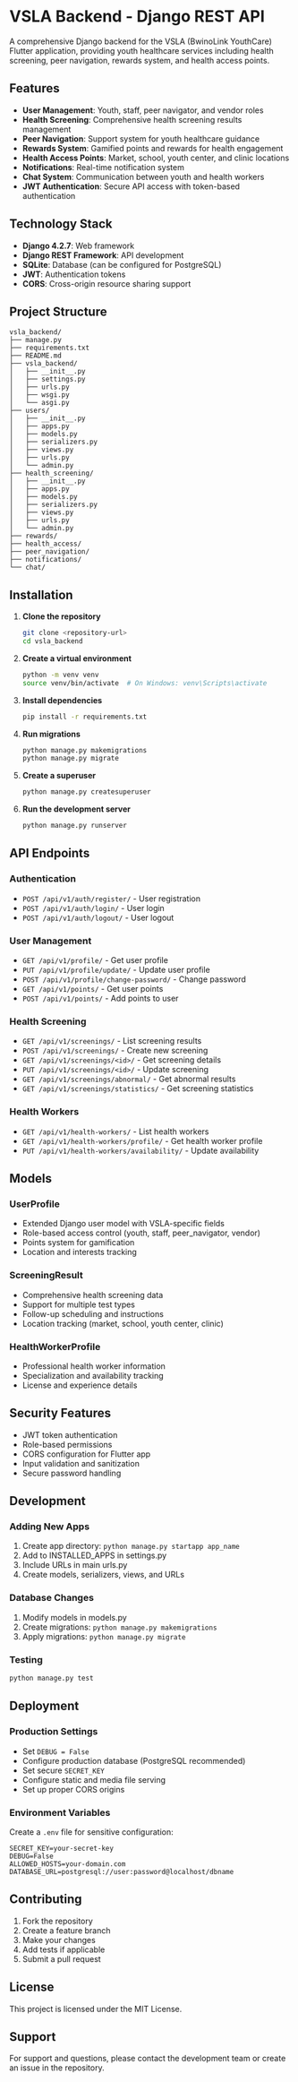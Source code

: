 # VSLA Backend - Django REST API

A comprehensive Django backend for the VSLA (BwinoLink YouthCare) Flutter application, providing youth healthcare services including health screening, peer navigation, rewards system, and health access points.

## Features

- **User Management**: Youth, staff, peer navigator, and vendor roles
- **Health Screening**: Comprehensive health screening results management
- **Peer Navigation**: Support system for youth healthcare guidance
- **Rewards System**: Gamified points and rewards for health engagement
- **Health Access Points**: Market, school, youth center, and clinic locations
- **Notifications**: Real-time notification system
- **Chat System**: Communication between youth and health workers
- **JWT Authentication**: Secure API access with token-based authentication

## Technology Stack

- **Django 4.2.7**: Web framework
- **Django REST Framework**: API development
- **SQLite**: Database (can be configured for PostgreSQL)
- **JWT**: Authentication tokens
- **CORS**: Cross-origin resource sharing support

## Project Structure

```
vsla_backend/
├── manage.py
├── requirements.txt
├── README.md
├── vsla_backend/
│   ├── __init__.py
│   ├── settings.py
│   ├── urls.py
│   ├── wsgi.py
│   └── asgi.py
├── users/
│   ├── __init__.py
│   ├── apps.py
│   ├── models.py
│   ├── serializers.py
│   ├── views.py
│   ├── urls.py
│   └── admin.py
├── health_screening/
│   ├── __init__.py
│   ├── apps.py
│   ├── models.py
│   ├── serializers.py
│   ├── views.py
│   ├── urls.py
│   └── admin.py
├── rewards/
├── health_access/
├── peer_navigation/
├── notifications/
└── chat/
```

## Installation

1. **Clone the repository**
   ```bash
   git clone <repository-url>
   cd vsla_backend
   ```

2. **Create a virtual environment**
   ```bash
   python -m venv venv
   source venv/bin/activate  # On Windows: venv\Scripts\activate
   ```

3. **Install dependencies**
   ```bash
   pip install -r requirements.txt
   ```

4. **Run migrations**
   ```bash
   python manage.py makemigrations
   python manage.py migrate
   ```

5. **Create a superuser**
   ```bash
   python manage.py createsuperuser
   ```

6. **Run the development server**
   ```bash
   python manage.py runserver
   ```

## API Endpoints

### Authentication
- `POST /api/v1/auth/register/` - User registration
- `POST /api/v1/auth/login/` - User login
- `POST /api/v1/auth/logout/` - User logout

### User Management
- `GET /api/v1/profile/` - Get user profile
- `PUT /api/v1/profile/update/` - Update user profile
- `POST /api/v1/profile/change-password/` - Change password
- `GET /api/v1/points/` - Get user points
- `POST /api/v1/points/` - Add points to user

### Health Screening
- `GET /api/v1/screenings/` - List screening results
- `POST /api/v1/screenings/` - Create new screening
- `GET /api/v1/screenings/<id>/` - Get screening details
- `PUT /api/v1/screenings/<id>/` - Update screening
- `GET /api/v1/screenings/abnormal/` - Get abnormal results
- `GET /api/v1/screenings/statistics/` - Get screening statistics

### Health Workers
- `GET /api/v1/health-workers/` - List health workers
- `GET /api/v1/health-workers/profile/` - Get health worker profile
- `PUT /api/v1/health-workers/availability/` - Update availability

## Models

### UserProfile
- Extended Django user model with VSLA-specific fields
- Role-based access control (youth, staff, peer_navigator, vendor)
- Points system for gamification
- Location and interests tracking

### ScreeningResult
- Comprehensive health screening data
- Support for multiple test types
- Follow-up scheduling and instructions
- Location tracking (market, school, youth center, clinic)

### HealthWorkerProfile
- Professional health worker information
- Specialization and availability tracking
- License and experience details

## Security Features

- JWT token authentication
- Role-based permissions
- CORS configuration for Flutter app
- Input validation and sanitization
- Secure password handling

## Development

### Adding New Apps
1. Create app directory: `python manage.py startapp app_name`
2. Add to INSTALLED_APPS in settings.py
3. Include URLs in main urls.py
4. Create models, serializers, views, and URLs

### Database Changes
1. Modify models in models.py
2. Create migrations: `python manage.py makemigrations`
3. Apply migrations: `python manage.py migrate`

### Testing
```bash
python manage.py test
```

## Deployment

### Production Settings
- Set `DEBUG = False`
- Configure production database (PostgreSQL recommended)
- Set secure `SECRET_KEY`
- Configure static and media file serving
- Set up proper CORS origins

### Environment Variables
Create a `.env` file for sensitive configuration:
```
SECRET_KEY=your-secret-key
DEBUG=False
ALLOWED_HOSTS=your-domain.com
DATABASE_URL=postgresql://user:password@localhost/dbname
```

## Contributing

1. Fork the repository
2. Create a feature branch
3. Make your changes
4. Add tests if applicable
5. Submit a pull request

## License

This project is licensed under the MIT License.

## Support

For support and questions, please contact the development team or create an issue in the repository.
